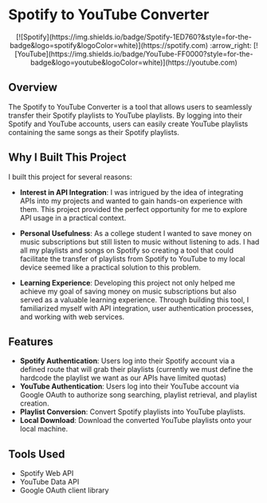 # Spotify to YouTube Converter 
<div align="center">
  [![Spotify](https://img.shields.io/badge/Spotify-1ED760?&style=for-the-badge&logo=spotify&logoColor=white)](https://spotify.com) :arrow_right: [![YouTube](https://img.shields.io/badge/YouTube-FF0000?style=for-the-badge&logo=youtube&logoColor=white)](https://youtube.com)
</div>



## Overview
The Spotify to YouTube Converter is a tool that allows users to seamlessly transfer their Spotify playlists to YouTube playlists. By logging into their Spotify and YouTube accounts, users can easily create YouTube playlists containing the same songs as their Spotify playlists.

## Why I Built This Project

I built this project for several reasons:

- **Interest in API Integration**: I was intrigued by the idea of integrating APIs into my projects and wanted to gain hands-on experience with them. This project provided the perfect opportunity for me to explore API usage in a practical context.

- **Personal Usefulness**: As a college student I wanted to save money on music subscriptions but still listen to music without listening to ads. I had all my playlists and songs on Spotify so creating a tool that could facilitate the transfer of playlists from Spotify to YouTube to my local device seemed like a practical solution to this problem.

- **Learning Experience**: Developing this project not only helped me achieve my goal of saving money on music subscriptions but also served as a valuable learning experience. Through building this tool, I familiarized myself with API integration, user authentication processes, and working with web services.

## Features
- **Spotify Authentication**: Users log into their Spotify account via a defined route that will grab their playlists (currently we must define the hardcode the playlist we want as our APIs have limited quotas)
- **YouTube Authentication**: Users log into their YouTube account via Google OAuth to authorize song searching, playlist retrieval, and playlist creation.
- **Playlist Conversion**: Convert Spotify playlists into YouTube playlists.
- **Local Download**: Download the converted YouTube playlists onto your local machine.

## Tools Used
- Spotify Web API
- YouTube Data API
- Google OAuth client library

